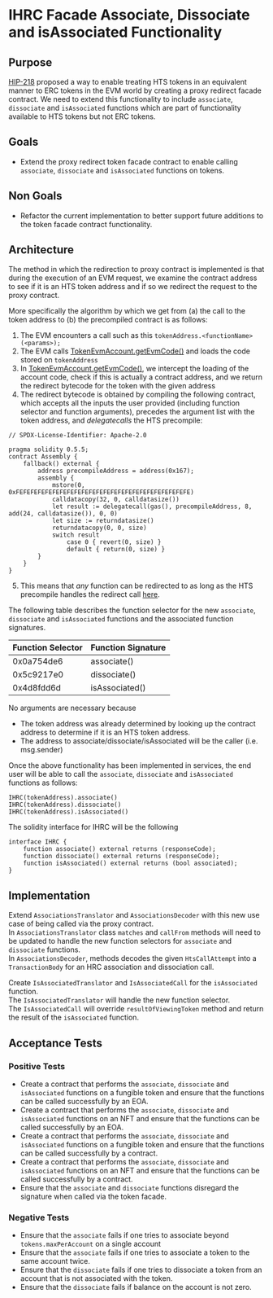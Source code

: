 # IHRC Facade Associate, Dissociate and isAssociated Functionality

## Purpose

[HIP-218](https://hips.hedera.com/hip/hip-218) proposed a way to enable treating HTS tokens in an equivalent manner
to ERC tokens in the EVM world by creating a proxy redirect facade contract.  We need to extend 
this functionality to include `associate`, `dissociate` and `isAssociated` functions which are part of functionality available to HTS tokens
but not ERC tokens.

## Goals

- Extend the proxy redirect token facade contract to enable calling `associate`, `dissociate` and `isAssociated` functions on tokens.

## Non Goals

- Refactor the current implementation to better support future additions to the token facade contract functionality.

## Architecture

The method in which the redirection to proxy contract is implemented is that during the execution of an EVM request, we examine the contract address to see
if it is an HTS token address and if so we redirect the request to the proxy contract.  

More specifically the algorithm by which we get from (a) the call to the token address to (b) the precompiled contract is as follows:
1. The EVM encounters a call such as this `tokenAddress.<functionName>(<params>);`
2. The EVM calls [TokenEvmAccount.getEvmCode()](https://github.com/hashgraph/hedera-services/blob/f82b34132707755f7aa87e09e2de85ba9d5bfcd2/hedera-node/hedera-smart-contract-service-impl/src/main/java/com/hedera/node/app/service/contract/impl/state/TokenEvmAccount.java#L79) and loads the code stored on `tokenAddress`
3. In [TokenEvmAccount.getEvmCode()](https://github.com/hashgraph/hedera-services/blob/f82b34132707755f7aa87e09e2de85ba9d5bfcd2/hedera-node/hedera-smart-contract-service-impl/src/main/java/com/hedera/node/app/service/contract/impl/state/TokenEvmAccount.java#L79), we intercept the loading of the account code, check if this is actually a contract address, and we return the redirect bytecode for the token with the given address
4. The redirect bytecode is obtained by compiling the following contract, which accepts all the inputs the user provided (including function selector and function arguments), precedes the argument list with the token address, and _delegatecalls_ the HTS precompile:
```
// SPDX-License-Identifier: Apache-2.0

pragma solidity 0.5.5;
contract Assembly {
	fallback() external {
		address precompileAddress = address(0x167);
		assembly {
			mstore(0, 0xFEFEFEFEFEFEFEFEFEFEFEFEFEFEFEFEFEFEFEFEFEFEFEFE)
			calldatacopy(32, 0, calldatasize())
			let result := delegatecall(gas(), precompileAddress, 8, add(24, calldatasize()), 0, 0)
			let size := returndatasize()
			returndatacopy(0, 0, size)
			switch result
				case 0 { revert(0, size) }
				default { return(0, size) }
		}
	}
}
```
5. This means that _any_ function can be redirected to as long as the HTS precompile handles the redirect call [here](https://github.com/hashgraph/hedera-services/blob/a1ccc19042d577c84076e97ee8485f33e2c9e696/hedera-node/hedera-smart-contract-service-impl/src/main/java/com/hedera/node/app/service/contract/impl/exec/processors/CustomMessageCallProcessor.java#L121). 


The following table describes the function selector for the new `associate`, `dissociate` and `isAssociated` functions and the associated function signatures.

| Function Selector  | Function Signature |
|--------------------|--------------------|
| 0x0a754de6         | associate()        |
| 0x5c9217e0         | dissociate()       |
| 0x4d8fdd6d         | isAssociated()     |

No arguments are necessary because 
- The token address was already determined by looking up the contract address to determine if it is an HTS token address.
- The address to associate/dissociate/isAssociated will be the caller (i.e. msg.sender)

Once the above functionality has been implemented in services, the end user will be able to call the `associate`, `dissociate` and `isAssociated` functions as follows:

```
IHRC(tokenAddress).associate()
IHRC(tokenAddress).dissociate()
IHRC(tokenAddress).isAssociated()
```

The solidity interface for IHRC will be the following

```
interface IHRC {
    function associate() external returns (responseCode);
    function dissociate() external returns (responseCode);
    function isAssociated() external returns (bool associated);
}
```

## Implementation

Extend `AssociationsTranslator` and `AssociationsDecoder` with this new use case of being called via the proxy contract.  
In `AssociationsTranslator` class `matches` and `callFrom` methods will need to be updated to handle the new function selectors for `associate` and `dissociate` functions.  
In `AssociationsDecoder`, methods decodes the given `HtsCallAttempt` into a `TransactionBody` for an HRC association and dissociation call.

Create `IsAssociatedTranslator` and `IsAssociatedCall` for the `isAssociated` function.  
The `IsAssociatedTranslator` will handle the new function selector.  
The `IsAssociatedCall` will override `resultOfViewingToken` method and return the result of the `isAssociated` function.

## Acceptance Tests

### Positive Tests
- Create a contract that performs the `associate`, `dissociate` and `isAssociated` functions on a fungible token and ensure that the functions can be called successfully by an EOA.
- Create a contract that performs the `associate`, `dissociate` and `isAssociated` functions on an NFT and ensure that the functions can be called successfully by an EOA.
- Create a contract that performs the `associate`, `dissociate` and `isAssociated` functions on a fungible token and ensure that the functions can be called successfully by a contract.
- Create a contract that performs the `associate`, `dissociate` and `isAssociated` functions on an NFT and ensure that the functions can be called successfully by a contract.
- Ensure that the `associate` and `dissociate` functions disregard the signature when called via the token facade.

### Negative Tests
- Ensure that the `associate` fails if one tries to associate beyond `tokens.maxPerAccount` on a single account
- Ensure that the `associate` fails if one tries to associate a token to the same account twice.
- Ensure that the `dissociate` fails if one tries to dissociate a token from an account that is not associated with the token.
- Ensure that the `dissociate` fails if balance on the account is not zero.